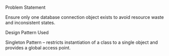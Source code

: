 Problem Statement

Ensure only one database connection object exists to avoid resource waste and inconsistent states.

Design Pattern Used

Singleton Pattern – restricts instantiation of a class to a single object and provides a global access point.